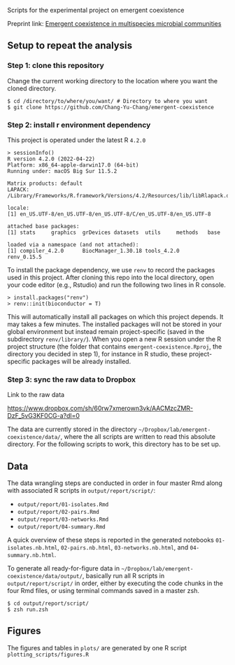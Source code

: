 
Scripts for the experimental project on emergent coexistence

Preprint link: [Emergent coexistence in multispecies microbial communities](https://www.biorxiv.org/content/10.1101/2022.05.20.492860v1)

## Setup to repeat the analysis

### Step 1: clone this repository

Change the current working directory to the location where you want the cloned directory.

```
$ cd /directory/to/where/you/want/ # Directory to where you want
$ git clone https://github.com/Chang-Yu-Chang/emergent-coexistence
```

### Step 2: install r environment dependency

This project is operated under the latest R `4.2.0`

```
> sessionInfo()
R version 4.2.0 (2022-04-22)
Platform: x86_64-apple-darwin17.0 (64-bit)
Running under: macOS Big Sur 11.5.2

Matrix products: default
LAPACK: /Library/Frameworks/R.framework/Versions/4.2/Resources/lib/libRlapack.dylib

locale:
[1] en_US.UTF-8/en_US.UTF-8/en_US.UTF-8/C/en_US.UTF-8/en_US.UTF-8

attached base packages:
[1] stats     graphics  grDevices datasets  utils     methods   base     

loaded via a namespace (and not attached):
[1] compiler_4.2.0      BiocManager_1.30.18 tools_4.2.0         renv_0.15.5    
```

To install the package dependency, we use `renv` to record the packages used in this project. After cloning this repo into the local directory, open your code editor (e.g., Rstudio) and run the following two lines in R console. 

```
> install.packages("renv")
> renv::init(bioconductor = T)
```

This will automatically install all packages on which this project depends. It may takes a few minutes. The installed packages will not be stored in your global environment but instead remain project-specific (saved in the subdirectory `renv/library/`). When you open a new R session under the R project structure (the folder that contains `emergent-coexistence.Rproj`, the directory you decided in step 1), for instance in R studio, these project-specific packages will be already installed. 


### Step 3: sync the raw data to Dropbox

Link to the raw data 

https://www.dropbox.com/sh/60rw7xmerown3vk/AACMzcZMR-DzF_5vG3KF0CG-a?dl=0

The data are currently stored in the directory `~/Dropbox/lab/emergent-coexistence/data/`, where the all scripts are written to read this absolute directory. For the following scripts to work, this directory has to be set up.


## Data

The data wrangling steps are conducted in order in four master Rmd along with associated R scripts in `output/report/script/`: 

- `output/report/01-isolates.Rmd`
- `output/report/02-pairs.Rmd`
- `output/report/03-networks.Rmd`
- `output/report/04-summary.Rmd`

A quick overview of these steps is reported in the generated notebooks `01-isolates.nb.html`, `02-pairs.nb.html`, `03-networks.nb.html`, and `04-summary.nb.html`. 

To generate all ready-for-figure data in `~/Dropbox/lab/emergent-coexistence/data/output/`, basically run all R scripts in `output/report/script/` in order, either by executing the code chunks in the four Rmd files, or using terminal commands saved in a master zsh.

```
$ cd output/report/script/
$ zsh run.zsh
```

## Figures

The figures and tables in `plots/` are generated by one R script `plotting_scripts/figures.R`











